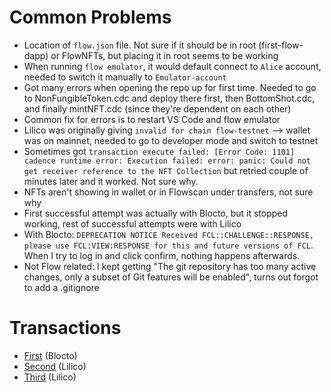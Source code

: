 # Common Problems
- Location of `flow.json` file. Not sure if it should be in root (first-flow-dapp) or FlowNFTs, but placing it in root seems to be working
- When running `flow emulator`, it would default connect to `Alice` account, needed to switch it manually to `Emulator-account`
- Got many errors when opening the repo up for first time. Needed to go to NonFungibleToken.cdc and deploy there first, then BottomShot.cdc, and finally mintNFT.cdc (since they're dependent on each other)
- Common fix for errors is to restart VS Code and flow emulator
- Lilico was originally giving `invalid for chain flow-testnet` --> wallet was on mainnet, needed to go to developer mode and switch to testnet
- Sometimes got `transaction execute failed: [Error Code: 1101] cadence runtime error: Execution failed:
error: panic: Could not get receiver reference to the NFT Collection` but retried couple of minutes later and it worked. Not sure why.
- NFTs aren't showing in wallet or in Flowscan under transfers, not sure why
- First successful attempt was actually with Blocto, but it stopped working, rest of successful attempts were with Lilico
- With Blocto: `DEPRECATION NOTICE Received FCL::CHALLENGE::RESPONSE, please use FCL:VIEW:RESPONSE for this and future versions of FCL`. When I try to log in and click confirm, nothing happens afterwards.
- Not Flow related: I kept getting "The git repository has too many active changes, only a subset of Git features will be enabled", turns out forgot to add a .gitignore

# Transactions
- [First](https://testnet.flowscan.org/transaction/1e581cdec6821e8785b0fad13ab61777c0c93624c9c9ef02fd31e6719109e43a) (Blocto)
- [Second](https://testnet.flowscan.org/transaction/ac18ded5b0a76d94111d361f19f40eefd5b8b73b4a06d8d362da5d7d7f823a38) (Lilico)
- [Third](https://testnet.flowscan.org/transaction/b4ac05671ffe30a5adf9f1e431c55c045d529bb06c489e7a2de24b14807d0403) (Lilico)